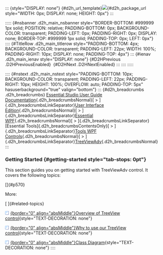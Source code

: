 ::: {style="DISPLAY: none"}
[](ms-xhelp:///?Id=d2h_url_template){#d2h_url_template}![](!package_url!){#d2h_package_url style="WIDTH: 0px; DISPLAY: none; HEIGHT: 0px"}
:::

::::: {#nsbanner .d2h_main_nsbanner style="BORDER-BOTTOM: #999999 1px solid; POSITION: relative; PADDING-BOTTOM: 0px; BACKGROUND-COLOR: transparent; PADDING-LEFT: 0px; PADDING-RIGHT: 0px; DISPLAY: none; BORDER-TOP: #999999 1px solid; PADDING-TOP: 0px; LEFT: 0px"}
:::: {#TitleRow .d2h_main_titlerow style="PADDING-BOTTOM: 4px; BACKGROUND-COLOR: transparent; PADDING-LEFT: 22px; WIDTH: 100%; PADDING-RIGHT: 10px; DISPLAY: none; PADDING-TOP: 4px"}
::: {#ienav .d2h_main_ienav style="DISPLAY: none"}
[](ms-xhelp:///?Id=1fcb5d26-4e22-4843-b3d6-392994e12182){#D2HPrevious .D2HPreviousEnabled}  [](ms-xhelp:///?Id=3699119d-5237-4395-b3cd-f371928f9c56){#D2HNext .D2HNextEnabled}
:::
::::
:::::

:::: {#nstext .d2h_main_nstext style="PADDING-BOTTOM: 10px; BACKGROUND-COLOR: transparent; PADDING-LEFT: 22px; PADDING-RIGHT: 10px; HEIGHT: 100%; OVERFLOW: auto; PADDING-TOP: 5px" hasuserbackground="true" valign="bottom"}
::: {#d2h_breadcrumbs .d2h_breadcrumbs}
[Essential Studio User Guide Documentation](ms-xhelp:///?Id=12457748-09e3-4d74-a240-8e049cedf030){.d2h_breadcrumbsNormal}[ \> ]{.d2h_breadcrumbsLinkSeparator}[User Interface Edition](ms-xhelp:///?Id=c29296b7-531c-413b-a0ec-488ca1f7f669){.d2h_breadcrumbsNormal}[ \> ]{.d2h_breadcrumbsLinkSeparator}[Essential WPF](ms-xhelp:///?Id=7f4f82c5-151c-4262-94d0-75c4626c77bc){.d2h_breadcrumbsNormal}[ \> ]{.d2h_breadcrumbsLinkSeparator}[Essential Tools]{.d2h_breadcrumbsContentsOnly}[ \> ]{.d2h_breadcrumbsLinkSeparator}[Tools WPF Controls](ms-xhelp:///?Id=2ea58a12-9426-4a63-96b4-89eb80232c2c){.d2h_breadcrumbsNormal}[ \> ]{.d2h_breadcrumbsLinkSeparator}[TreeViewAdv](ms-xhelp:///?Id=1fcb5d26-4e22-4843-b3d6-392994e12182){.d2h_breadcrumbsNormal}
:::

### Getting Started {#getting-started style="tab-stops: 0pt"}

This section guides you on getting started with TreeViewAdv control. It covers the following topics:

[]{#p570} 

More:

[ ]{#related-topics}

[![](button.gif){border="0" align="absMiddle"}Overview of TreeView control](ms-xhelp:///?Id=ab98383f-8fd0-431c-aec1-7a2583b761c6){style="TEXT-DECORATION: none"}

[![](button.gif){border="0" align="absMiddle"}Why to use our TreeView control](ms-xhelp:///?Id=c909b45b-6bfb-4ecb-9b6b-a259e1aa2168){style="TEXT-DECORATION: none"}

[![](button.gif){border="0" align="absMiddle"}Class Diagram](ms-xhelp:///?Id=c4adeb95-0139-4f28-83f6-4009bc60f80a){style="TEXT-DECORATION: none"}
::::

